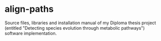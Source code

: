 align-paths
===========

Source files, libraries and installation manual of my Diploma thesis project (entitled "Detecting species evolution through metabolic pathways") software implementation.